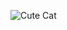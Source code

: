 ![Cute Cat](https://external-content.duckduckgo.com/iu/?u=http%3A%2F%2Fwww.clipartbest.com%2Fcliparts%2FdT6%2Fo9o%2FdT6o9o8bc.jpeg&f=1&nofb=1&ipt=d433171800dc0d560fad37f593f824a181e1d45a3c52ff0d7fc08eddf7aec49e)
